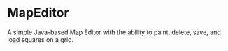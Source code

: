 # MapEditor
A simple Java-based Map Editor with the ability to paint, delete, save, and load squares on a grid.
